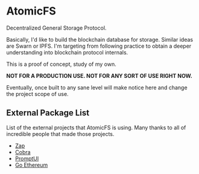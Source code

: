 # AtomicFS

Decentralized General Storage Protocol.

Basically, I'd like to build the blockchain database for storage. Similar ideas are Swarn or IPFS. I'm targeting from following practice to obtain a deeper understanding into blockchain protocol internals.

This is a proof of concept, study of my own. 

**NOT FOR A PRODUCTION USE. NOT FOR ANY SORT OF USE RIGHT NOW.**

Eventually, once built to any sane level will make notice here and change the project scope of use.



## External Package List

List of the external projects that AtomicFS is using. Many thanks to all of incredible people that
made those projects. 

- [Zap]
- [Cobra]
- [PromptUI]
- [Go Ethereum]



[Zap]: <https://pkg.go.dev/go.uber.org/zap>
[Cobra]: <https://github.com/spf13/cobra>
[PromptUI]: <https://github.com/manifoldco/promptui>
[Go Ethereum]: <https://github.com/ethereum/go-ethereum>